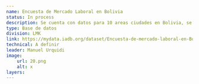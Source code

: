 ```yaml
---
name: Encuesta de Mercado Laboral en Bolivia
status: In process
description: Se cuenta con datos para 10 areas ciudades en Bolivia, se espera presentar la data por ciudad.
type: Base de datos
division: LMK
link: https://mydata.iadb.org/dataset/Encuesta-de-mercado-laboral-en-Bolivia-Oferta-2022/6azy-ze6j/about_data
technical: A definir
leader: Manuel Urquidi
image: 
    url: 20.png
    alt: x
layers:
---
```

    